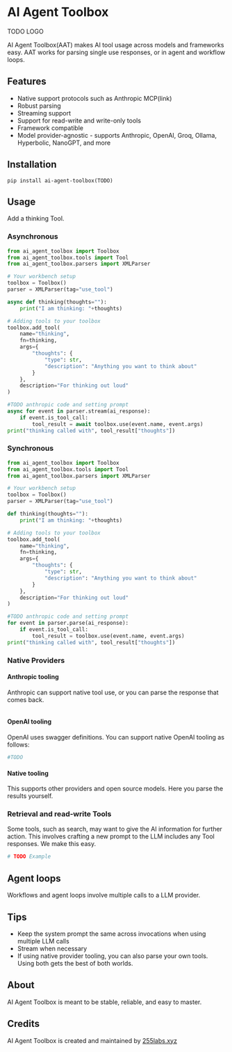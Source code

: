 # AI Agent Toolbox

TODO LOGO

AI Agent Toolbox(AAT) makes AI tool usage across models and frameworks easy. AAT works for parsing single use responses, or in agent and workflow loops.

## Features

* Native support protocols such as Anthropic MCP(link)
* Robust parsing
* Streaming support
* Support for read-write and write-only tools
* Framework compatible
* Model provider-agnostic - supports Anthropic, OpenAI, Groq, Ollama, Hyperbolic, NanoGPT, and more

## Installation

```
pip install ai-agent-toolbox(TODO)
```

## Usage

Add a thinking Tool.

### Asynchronous

```python
from ai_agent_toolbox import Toolbox
from ai_agent_toolbox.tools import Tool
from ai_agent_toolbox.parsers import XMLParser

# Your workbench setup
toolbox = Toolbox()
parser = XMLParser(tag="use_tool")

async def thinking(thoughts=""):
    print("I am thinking: "+thoughts)

# Adding tools to your toolbox
toolbox.add_tool(
    name="thinking",
    fn=thinking,
    args={
        "thoughts": {
            "type": str,
            "description": "Anything you want to think about"
        }
    },
    description="For thinking out loud"
)

#TODO anthropic code and setting prompt
async for event in parser.stream(ai_response):
    if event.is_tool_call:
        tool_result = await toolbox.use(event.name, event.args)
print("thinking called with", tool_result["thoughts"])
```

### Synchronous

```python
from ai_agent_toolbox import Toolbox
from ai_agent_toolbox.tools import Tool
from ai_agent_toolbox.parsers import XMLParser

# Your workbench setup
toolbox = Toolbox()
parser = XMLParser(tag="use_tool")

def thinking(thoughts=""):
    print("I am thinking: "+thoughts)

# Adding tools to your toolbox
toolbox.add_tool(
    name="thinking",
    fn=thinking,
    args={
        "thoughts": {
            "type": str,
            "description": "Anything you want to think about"
        }
    },
    description="For thinking out loud"
)

#TODO anthropic code and setting prompt
for event in parser.parse(ai_response):
    if event.is_tool_call:
        tool_result = toolbox.use(event.name, event.args)
print("thinking called with", tool_result["thoughts"])
```

### Native Providers

#### Anthropic tooling

Anthropic can support native tool use, or you can parse the response that comes back.

```python
```


#### OpenAI tooling

OpenAI uses swagger definitions. You can support native OpenAI tooling as follows:

```python
#TODO
```

#### Native tooling

This supports other providers and open source models. Here you parse the results yourself.

### Retrieval and read-write Tools

Some tools, such as search, may want to give the AI information for further action. This involves crafting a new prompt to the LLM includes any Tool responses. We make this easy.

```python
# TODO Example
```

## Agent loops

Workflows and agent loops involve multiple calls to a LLM provider.

## Tips

* Keep the system prompt the same across invocations when using multiple LLM calls
* Stream when necessary
* If using native provider tooling, you can also parse your own tools. Using both gets the best of both worlds.

## About

AI Agent Toolbox is meant to be stable, reliable, and easy to master.

## Credits

AI Agent Toolbox is created and maintained by <a href="255labs.xyz">255labs.xyz</a>
